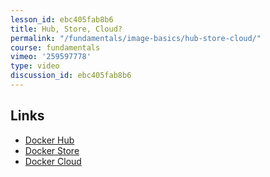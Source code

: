 ```yaml
---
lesson_id: ebc405fab8b6
title: Hub, Store, Cloud?
permalink: "/fundamentals/image-basics/hub-store-cloud/"
course: fundamentals
vimeo: '259597778'
type: video
discussion_id: ebc405fab8b6
---
```


## Links
* [Docker Hub](https://hub.docker.com)
* [Docker Store](https://store.docker.com)
* [Docker Cloud](https://cloud.docker.com)
